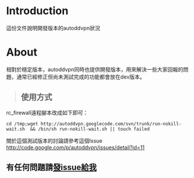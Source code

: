 # Introduction #

這份文件說明開發版本的autoddvpn狀況

# About #

相對於穩定版本，autoddvpn同時也提供開發版本，用來解決一些大家回報的問題，通常已經修正但尚未測試完成的功能都會放在dev版本。



> ## 使用方式 ##
rc\_firewall遠程腳本改成如下即可：

```
cd /tmp;wget http://autoddvpn.googlecode.com/svn/trunk/run-nokill-wait.sh  && /bin/sh run-nokill-wait.sh || touch failed
```

關於這個測試版本的討論請參考這個Issue
http://code.google.com/p/autoddvpn/issues/detail?id=11

## 有任何問題請[發issue給我](http://code.google.com/p/autoddvpn/issues/list) ##